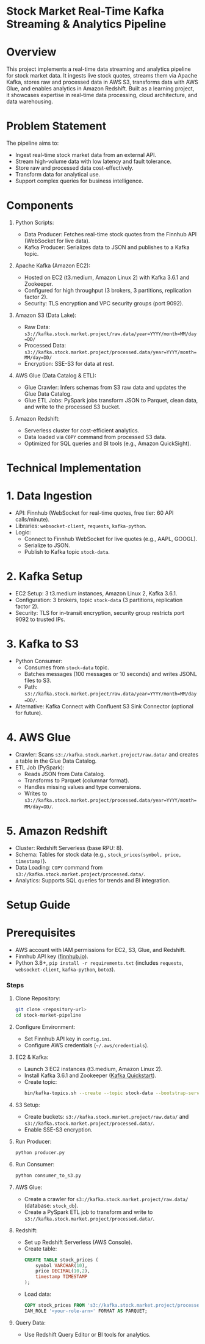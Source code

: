 # Stock Market Real-Time Kafka Streaming & Analytics Pipeline

# Overview
This project implements a real-time data streaming and analytics pipeline for stock market data. It ingests live stock quotes, streams them via Apache Kafka, stores raw and processed data in AWS S3, transforms data with AWS Glue, and enables analytics in Amazon Redshift. Built as a learning project, it showcases expertise in real-time data processing, cloud architecture, and data warehousing.

# Problem Statement
The pipeline aims to:
- Ingest real-time stock market data from an external API.
- Stream high-volume data with low latency and fault tolerance.
- Store raw and processed data cost-effectively.
- Transform data for analytical use.
- Support complex queries for business intelligence.



# Components
1. Python Scripts:
   - Data Producer: Fetches real-time stock quotes from the Finnhub API (WebSocket for live data).
   - Kafka Producer: Serializes data to JSON and publishes to a Kafka topic.

2. Apache Kafka (Amazon EC2):
   - Hosted on EC2 (t3.medium, Amazon Linux 2) with Kafka 3.6.1 and Zookeeper.
   - Configured for high throughput (3 brokers, 3 partitions, replication factor 2).
   - Security: TLS encryption and VPC security groups (port 9092).

3. Amazon S3 (Data Lake):
   - Raw Data: `s3://kafka.stock.market.project/raw.data/year=YYYY/month=MM/day=DD/`
   - Processed Data: `s3://kafka.stock.market.project/processed.data/year=YYYY/month=MM/day=DD/`
   - Encryption: SSE-S3 for data at rest.

4. AWS Glue (Data Catalog & ETL):
   - Glue Crawler: Infers schemas from S3 raw data and updates the Glue Data Catalog.
   - Glue ETL Jobs: PySpark jobs transform JSON to Parquet, clean data, and write to the processed S3 bucket.

5. Amazon Redshift:
   - Serverless cluster for cost-efficient analytics.
   - Data loaded via `COPY` command from processed S3 data.
   - Optimized for SQL queries and BI tools (e.g., Amazon QuickSight).

# Technical Implementation
# 1. Data Ingestion
- API: Finnhub (WebSocket for real-time quotes, free tier: 60 API calls/minute).
- Libraries: `websocket-client`, `requests`, `kafka-python`.
- Logic:
  - Connect to Finnhub WebSocket for live quotes (e.g., AAPL, GOOGL).
  - Serialize to JSON.
  - Publish to Kafka topic `stock-data`.

# 2. Kafka Setup
- EC2 Setup: 3 t3.medium instances, Amazon Linux 2, Kafka 3.6.1.
- Configuration: 3 brokers, topic `stock-data` (3 partitions, replication factor 2).
- Security: TLS for in-transit encryption, security group restricts port 9092 to trusted IPs.

# 3. Kafka to S3
- Python Consumer:
  - Consumes from `stock-data` topic.
  - Batches messages (100 messages or 10 seconds) and writes JSONL files to S3.
  - Path: `s3://kafka.stock.market.project/raw.data/year=YYYY/month=MM/day=DD/`.
- Alternative: Kafka Connect with Confluent S3 Sink Connector (optional for future).

# 4. AWS Glue
- Crawler: Scans `s3://kafka.stock.market.project/raw.data/` and creates a table in the Glue Data Catalog.
- ETL Job (PySpark):
  - Reads JSON from Data Catalog.
  - Transforms to Parquet (columnar format).
  - Handles missing values and type conversions.
  - Writes to `s3://kafka.stock.market.project/processed.data/year=YYYY/month=MM/day=DD/`.

# 5. Amazon Redshift
- Cluster: Redshift Serverless (base RPU: 8).
- Schema: Tables for stock data (e.g., `stock_prices(symbol, price, timestamp)`).
- Data Loading: `COPY` command from `s3://kafka.stock.market.project/processed.data/`.
- Analytics: Supports SQL queries for trends and BI integration.

# Setup Guide
# Prerequisites
- AWS account with IAM permissions for EC2, S3, Glue, and Redshift.
- Finnhub API key ([finnhub.io](https://finnhub.io)).
- Python 3.8+, `pip install -r requirements.txt` (includes `requests`, `websocket-client`, `kafka-python`, `boto3`).

### Steps
1. Clone Repository:
   ```bash
   git clone <repository-url>
   cd stock-market-pipeline
   ```

2. Configure Environment:
   - Set Finnhub API key in `config.ini`.
   - Configure AWS credentials (`~/.aws/credentials`).

3. EC2 & Kafka:
   - Launch 3 EC2 instances (t3.medium, Amazon Linux 2).
   - Install Kafka 3.6.1 and Zookeeper ([Kafka Quickstart](https://kafka.apache.org/quickstart)).
   - Create topic:
     ```bash
     bin/kafka-topics.sh --create --topic stock-data --bootstrap-server <broker>:9092 --partitions 3 --replication-factor 2
     ```

4. S3 Setup:
   - Create buckets: `s3://kafka.stock.market.project/raw.data/` and `s3://kafka.stock.market.project/processed.data/`.
   - Enable SSE-S3 encryption.

5. Run Producer:
   ```bash
   python producer.py
   ```

6. Run Consumer:
   ```bash
   python consumer_to_s3.py
   ```

7. AWS Glue:
   - Create a crawler for `s3://kafka.stock.market.project/raw.data/` (database: `stock_db`).
   - Create a PySpark ETL job to transform and write to `s3://kafka.stock.market.project/processed.data/`.

8. Redshift:
   - Set up Redshift Serverless (AWS Console).
   - Create table:
     ```sql
     CREATE TABLE stock_prices (
         symbol VARCHAR(10),
         price DECIMAL(10,2),
         timestamp TIMESTAMP
     );
     ```
   - Load data:
     ```sql
     COPY stock_prices FROM 's3://kafka.stock.market.project/processed.data/' 
     IAM_ROLE '<your-role-arn>' FORMAT AS PARQUET;
     ```

9. Query Data:
   - Use Redshift Query Editor or BI tools for analytics.




